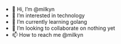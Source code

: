 - 👋 Hi, I’m @milkyn
- 👀 I’m interested in technology
- 🌱 I’m currently learning golang
- 💞️ I’m looking to collaborate on nothing yet
- 📫 How to reach me @milkyn

<!---
milkyn/milkyn is a ✨ special ✨ repository because its `README.md` (this file) appears on your GitHub profile.
You can click the Preview link to take a look at your changes.
--->
